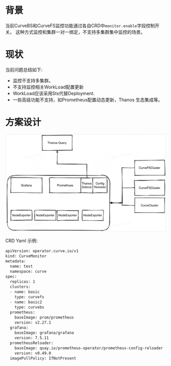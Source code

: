# 背景
当前CurveBS和CurveFS监控功能通过各自CRD中`monitor.enable`字段控制开关。
这种方式监控和集群一对一绑定，不支持多集群集中监控的场景。

# 现状
当前问题总结如下:
- 监控不支持多集群。
- 不支持监控相关WorkLoad配置更新
- WorkLoad应该采用Sts代替Deployment.
- 一些高级功能不支持，如Prometheus配置动态更新，Thanos 生态集成等。

# 方案设计
![设计思路图](../images/curve-monitor.png)

CRD Yaml 示例:
```
apiVersion: operator.curve.io/v1
kind: CurveMonitor
metadata:
  name: test
  namespace: curve
spec:
  replicas: 1
  clusters:
  - name: basic
    type: curvefs
  - name: basic2
    type: curvebs  
  prometheus:
    baseImage: prom/prometheus
    version: v2.27.1
  grafana:
    baseImage: grafana/grafana
    version: 7.5.11
  prometheusReloader:
    baseImage: quay.io/prometheus-operator/prometheus-config-reloader
    version: v0.49.0
  imagePullPolicy: IfNotPresent
```

